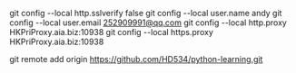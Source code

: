 git config --local http.sslverify false
git config --local user.name andy
git config --local user.email 252909991@qq.com
git config --local http.proxy HKPriProxy.aia.biz:10938
git config --local https.proxy HKPriProxy.aia.biz:10938

git remote add origin https://github.com/HD534/python-learning.git